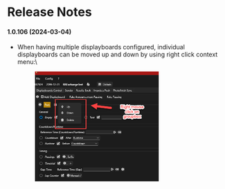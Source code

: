 # Release Notes

#### 1.0.106 (2024-03-04)

*   When having multiple displayboards configured, individual displayboards can be moved up and down by using right click context menu:\


    <figure><img src=".gitbook/assets/image (2) (1).png" alt="" width="286"><figcaption></figcaption></figure>
